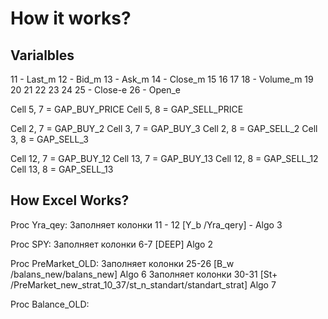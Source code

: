 # How it works?

## Varialbles

11 - Last_m
12 - Bid_m
13 - Ask_m
14 - Close_m
15
16
17
18 - Volume_m
19
20
21
22
23
24
25 - Close-e
26 - Open_e

Cell 5, 7 = GAP_BUY_PRICE
Cell 5, 8 = GAP_SELL_PRICE

Cell 2, 7 = GAP_BUY_2
Cell 3, 7 = GAP_BUY_3
Cell 2, 8 = GAP_SELL_2
Cell 3, 8 = GAP_SELL_3

Cell 12, 7 = GAP_BUY_12
Cell 13, 7 = GAP_BUY_13
Cell 12, 8 = GAP_SELL_12
Cell 13, 8 = GAP_SELL_13

## How Excel Works?

Proc Yra_qey:
Заполняет колонки 11 - 12 [Y_b /Yra_qery] - Algo 3

Proc SPY:
Заполняет колонки 6-7 [DEEP] Algo 2

Proc PreMarket_OLD:
Заполняет колонки 25-26 [B_w /balans_new/balans_new] Algo 6
Заполняет колонки 30-31 [St+ /PreMarket_new_strat_10_37/st_n_standart/standart_strat] Algo 7

Proc Balance_OLD:

